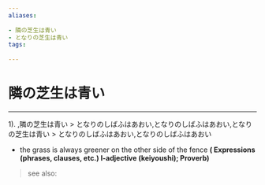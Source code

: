 ```yaml
---
aliases:
    
- 隣の芝生は青い
- となりの芝生は青い
tags:
    
---
```


# 隣の芝生は青い
---
1).
,隣の芝生は青い > となりのしばふはあおい,となりのしばふはあおい,となりの芝生は青い > となりのしばふはあおい,となりのしばふはあおい

- the grass is always greener on the other side of the fence
**( Expressions (phrases, clauses, etc.) I-adjective (keiyoushi); Proverb)**
> see also: 
            